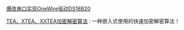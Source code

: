 [爆改串口实现OneWire驱动DS18B20](https://blog.csdn.net/luliplus/article/details/124227612)

[TEA、XTEA、XXTEA加密解密算法](https://blog.csdn.net/gsls200808/article/details/48243019) : 一种嵌入式使用的快速加密解密算法！
